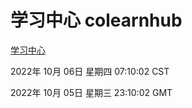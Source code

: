 # 学习中心 colearnhub
[学习中心](http://27.19.32.34:56308/colearnhub/)

2022年 10月 06日 星期四 07:10:02 CST

2022年 10月 05日 星期三 23:10:02 GMT
